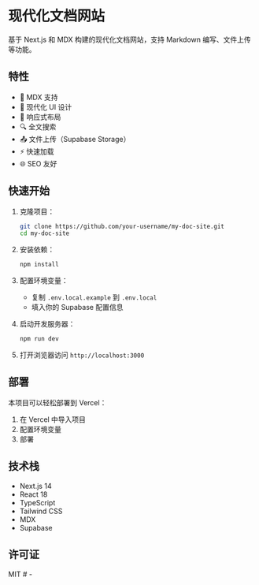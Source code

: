 # 现代化文档网站

基于 Next.js 和 MDX 构建的现代化文档网站，支持 Markdown 编写、文件上传等功能。

## 特性

- 📝 MDX 支持
- 🎨 现代化 UI 设计
- 📱 响应式布局
- 🔍 全文搜索
- 📤 文件上传（Supabase Storage）
- ⚡ 快速加载
- 🌐 SEO 友好

## 快速开始

1. 克隆项目：
   ```bash
   git clone https://github.com/your-username/my-doc-site.git
   cd my-doc-site
   ```

2. 安装依赖：
   ```bash
   npm install
   ```

3. 配置环境变量：
   - 复制 `.env.local.example` 到 `.env.local`
   - 填入你的 Supabase 配置信息

4. 启动开发服务器：
   ```bash
   npm run dev
   ```

5. 打开浏览器访问 `http://localhost:3000`

## 部署

本项目可以轻松部署到 Vercel：

1. 在 Vercel 中导入项目
2. 配置环境变量
3. 部署

## 技术栈

- Next.js 14
- React 18
- TypeScript
- Tailwind CSS
- MDX
- Supabase

## 许可证

MIT #   - 
 
 